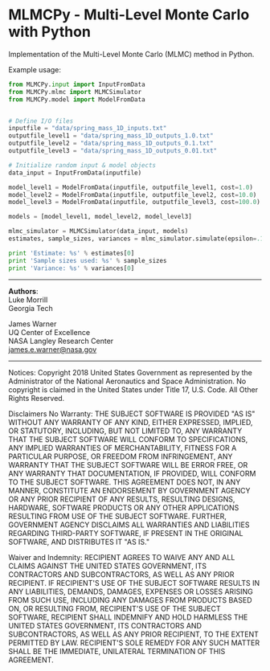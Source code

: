 # MLMCPy - **M**ulti-**L**evel **M**onte **C**arlo with **Py**thon

Implementation of the Multi-Level Monte Carlo (MLMC) method in Python.

Example usage:

```python
from MLMCPy.input import InputFromData
from MLMCPy.mlmc import MLMCSimulator
from MLMCPy.model import ModelFromData


# Define I/O files
inputfile = "data/spring_mass_1D_inputs.txt"
outputfile_level1 = "data/spring_mass_1D_outputs_1.0.txt"
outputfile_level2 = "data/spring_mass_1D_outputs_0.1.txt"
outputfile_level3 = "data/spring_mass_1D_outputs_0.01.txt"

# Initialize random input & model objects
data_input = InputFromData(inputfile)

model_level1 = ModelFromData(inputfile, outputfile_level1, cost=1.0)
model_level2 = ModelFromData(inputfile, outputfile_level2, cost=10.0)
model_level3 = ModelFromData(inputfile, outputfile_level3, cost=100.0)

models = [model_level1, model_level2, model_level3]

mlmc_simulator = MLMCSimulator(data_input, models)
estimates, sample_sizes, variances = mlmc_simulator.simulate(epsilon=.1)

print 'Estimate: %s' % estimates[0]
print 'Sample sizes used: %s' % sample_sizes
print 'Variance: %s' % variances[0]

```
-------------------------------------------------------------------------------

**Authors**: <br />
Luke Morrill <br />
Georgia Tech 

James Warner <br />
UQ Center of Excellence <br />
NASA Langley Research Center <br /> 
james.e.warner@nasa.gov

-------------------------------------------------------------------------------

Notices:
Copyright 2018 United States Government as represented by the Administrator of the National Aeronautics and Space Administration. No copyright is claimed in the United States under Title 17, U.S. Code. All Other Rights Reserved.
 
Disclaimers
No Warranty: THE SUBJECT SOFTWARE IS PROVIDED "AS IS" WITHOUT ANY WARRANTY OF ANY KIND, EITHER EXPRESSED, IMPLIED, OR STATUTORY, INCLUDING, BUT NOT LIMITED TO, ANY WARRANTY THAT THE SUBJECT SOFTWARE WILL CONFORM TO SPECIFICATIONS, ANY IMPLIED WARRANTIES OF MERCHANTABILITY, FITNESS FOR A PARTICULAR PURPOSE, OR FREEDOM FROM INFRINGEMENT, ANY WARRANTY THAT THE SUBJECT SOFTWARE WILL BE ERROR FREE, OR ANY WARRANTY THAT DOCUMENTATION, IF PROVIDED, WILL CONFORM TO THE SUBJECT SOFTWARE. THIS AGREEMENT DOES NOT, IN ANY MANNER, CONSTITUTE AN ENDORSEMENT BY GOVERNMENT AGENCY OR ANY PRIOR RECIPIENT OF ANY RESULTS, RESULTING DESIGNS, HARDWARE, SOFTWARE PRODUCTS OR ANY OTHER APPLICATIONS RESULTING FROM USE OF THE SUBJECT SOFTWARE.  FURTHER, GOVERNMENT AGENCY DISCLAIMS ALL WARRANTIES AND LIABILITIES REGARDING THIRD-PARTY SOFTWARE, IF PRESENT IN THE ORIGINAL SOFTWARE, AND DISTRIBUTES IT "AS IS." 

Waiver and Indemnity:  RECIPIENT AGREES TO WAIVE ANY AND ALL CLAIMS AGAINST THE UNITED STATES GOVERNMENT, ITS CONTRACTORS AND SUBCONTRACTORS, AS WELL AS ANY PRIOR RECIPIENT.  IF RECIPIENT'S USE OF THE SUBJECT SOFTWARE RESULTS IN ANY LIABILITIES, DEMANDS, DAMAGES, EXPENSES OR LOSSES ARISING FROM SUCH USE, INCLUDING ANY DAMAGES FROM PRODUCTS BASED ON, OR RESULTING FROM, RECIPIENT'S USE OF THE SUBJECT SOFTWARE, RECIPIENT SHALL INDEMNIFY AND HOLD HARMLESS THE UNITED STATES GOVERNMENT, ITS CONTRACTORS AND SUBCONTRACTORS, AS WELL AS ANY PRIOR RECIPIENT, TO THE EXTENT PERMITTED BY LAW.  RECIPIENT'S SOLE REMEDY FOR ANY SUCH MATTER SHALL BE THE IMMEDIATE, UNILATERAL TERMINATION OF THIS AGREEMENT.
 
